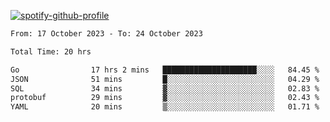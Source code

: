 [![spotify-github-profile](https://spotify-github-profile.vercel.app/api/view?uid=313pysyt3uxkjdidtiuvzf7nrnnu&cover_image=true&theme=natemoo-re&show_offline=false&background_color=121212&interchange=false&bar_color=53b14f&bar_color_cover=false)](https://spotify-github-profile.vercel.app/api/view?uid=313pysyt3uxkjdidtiuvzf7nrnnu&redirect=true)

<!--START_SECTION:waka-->

```txt
From: 17 October 2023 - To: 24 October 2023

Total Time: 20 hrs

Go                17 hrs 2 mins   █████████████████████░░░░   84.45 %
JSON              51 mins         █░░░░░░░░░░░░░░░░░░░░░░░░   04.29 %
SQL               34 mins         ▓░░░░░░░░░░░░░░░░░░░░░░░░   02.83 %
protobuf          29 mins         ▓░░░░░░░░░░░░░░░░░░░░░░░░   02.43 %
YAML              20 mins         ▒░░░░░░░░░░░░░░░░░░░░░░░░   01.71 %
```

<!--END_SECTION:waka-->